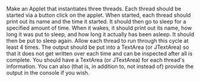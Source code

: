 
Make an Applet that instantiates three threads.
Each thread should be started via a button click on the applet.
When started, each thread should print out its name and the time it started.
It should then go to sleep for a specified amount of time.
When it wakes, it should print out its name, how long it was put to sleep, and how long it actually has been asleep.
It should then be put to sleep again.
Allow each thread to run through this cycle at least 4 times.
The output should be put into a TextArea (or JTextArea) so that it does not get written over each time and can be inspected after all is complete.
You should have a TextArea (or JTextArea) for each thread's information.
You can also (that is, in addition to, not instead of) provide the output in the console if you wish.